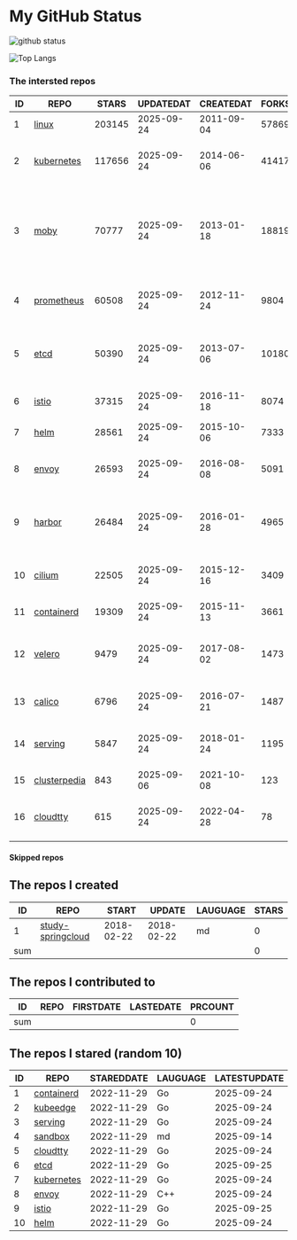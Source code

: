 # My GitHub Status

<img src="https://github-readme-stats-1.yihong0618.vercel.app/api?username=daoqingniu&show_icons=true&&&hide_title=true&count_private=true" alt="github status" />

![Top Langs](https://github-readme-stats-1.yihong0618.vercel.app/api/top-langs/?username=daoqingniu&layout=compact)

<!--START_SECTION:github_repos-->
### The intersted repos
| ID |                              REPO                               | STARS  | UPDATEDAT  | CREATEDAT  | FORKSCOUNT |                                                DESCRIPTIONS                                                |
|----|-----------------------------------------------------------------|--------|------------|------------|------------|------------------------------------------------------------------------------------------------------------|
|  1 | [linux](https://github.com/torvalds/linux)                      | 203145 | 2025-09-24 | 2011-09-04 |      57869 | Linux kernel source tree                                                                                   |
|  2 | [kubernetes](https://github.com/kubernetes/kubernetes)          | 117656 | 2025-09-24 | 2014-06-06 |      41417 | Production-Grade Container Scheduling and Management                                                       |
|  3 | [moby](https://github.com/moby/moby)                            |  70777 | 2025-09-24 | 2013-01-18 |      18819 | The Moby Project - a collaborative project for the container ecosystem to assemble container-based systems |
|  4 | [prometheus](https://github.com/prometheus/prometheus)          |  60508 | 2025-09-24 | 2012-11-24 |       9804 | The Prometheus monitoring system and time series database.                                                 |
|  5 | [etcd](https://github.com/etcd-io/etcd)                         |  50390 | 2025-09-24 | 2013-07-06 |      10180 | Distributed reliable key-value store for the most critical data of a distributed system                    |
|  6 | [istio](https://github.com/istio/istio)                         |  37315 | 2025-09-24 | 2016-11-18 |       8074 | Connect, secure, control, and observe services.                                                            |
|  7 | [helm](https://github.com/helm/helm)                            |  28561 | 2025-09-24 | 2015-10-06 |       7333 | The Kubernetes Package Manager                                                                             |
|  8 | [envoy](https://github.com/envoyproxy/envoy)                    |  26593 | 2025-09-24 | 2016-08-08 |       5091 | Cloud-native high-performance edge/middle/service proxy                                                    |
|  9 | [harbor](https://github.com/goharbor/harbor)                    |  26484 | 2025-09-24 | 2016-01-28 |       4965 | An open source trusted cloud native registry project that stores, signs, and scans content.                |
| 10 | [cilium](https://github.com/cilium/cilium)                      |  22505 | 2025-09-24 | 2015-12-16 |       3409 | eBPF-based Networking, Security, and Observability                                                         |
| 11 | [containerd](https://github.com/containerd/containerd)          |  19309 | 2025-09-24 | 2015-11-13 |       3661 | An open and reliable container runtime                                                                     |
| 12 | [velero](https://github.com/vmware-tanzu/velero)                |   9479 | 2025-09-24 | 2017-08-02 |       1473 | Backup and migrate Kubernetes applications and their persistent volumes                                    |
| 13 | [calico](https://github.com/projectcalico/calico)               |   6796 | 2025-09-24 | 2016-07-21 |       1487 | Cloud native networking and network security                                                               |
| 14 | [serving](https://github.com/knative/serving)                   |   5847 | 2025-09-24 | 2018-01-24 |       1195 | Kubernetes-based, scale-to-zero, request-driven compute                                                    |
| 15 | [clusterpedia](https://github.com/clusterpedia-io/clusterpedia) |    843 | 2025-09-06 | 2021-10-08 |        123 | The Encyclopedia of Kubernetes clusters                                                                    |
| 16 | [cloudtty](https://github.com/cloudtty/cloudtty)                |    615 | 2025-09-24 | 2022-04-28 |         78 | A Friendly Kubernetes CloudShell (Web Terminal) !                                                          |



#### Skipped repos
<!--END_SECTION:github_repos-->

<!--START_SECTION:my_github-->
## The repos I created
| ID  |                                 REPO                                 |   START    |   UPDATE   | LAUGUAGE | STARS |
|-----|----------------------------------------------------------------------|------------|------------|----------|-------|
|   1 | [study-springcloud](https://github.com/daoqingniu/study-springcloud) | 2018-02-22 | 2018-02-22 | md       |     0 |
| sum |                                                                      |            |            |          |     0 |

## The repos I contributed to
| ID  | REPO | FIRSTDATE | LASTEDATE | PRCOUNT |
|-----|------|-----------|-----------|---------|
| sum |      |           |           |       0 |

## The repos I stared (random 10)
| ID |                          REPO                          | STAREDDATE | LAUGUAGE | LATESTUPDATE |
|----|--------------------------------------------------------|------------|----------|--------------|
|  1 | [containerd](https://github.com/containerd/containerd) | 2022-11-29 | Go       | 2025-09-24   |
|  2 | [kubeedge](https://github.com/kubeedge/kubeedge)       | 2022-11-29 | Go       | 2025-09-24   |
|  3 | [serving](https://github.com/knative/serving)          | 2022-11-29 | Go       | 2025-09-24   |
|  4 | [sandbox](https://github.com/cncf/sandbox)             | 2022-11-29 | md       | 2025-09-14   |
|  5 | [cloudtty](https://github.com/cloudtty/cloudtty)       | 2022-11-29 | Go       | 2025-09-24   |
|  6 | [etcd](https://github.com/etcd-io/etcd)                | 2022-11-29 | Go       | 2025-09-25   |
|  7 | [kubernetes](https://github.com/kubernetes/kubernetes) | 2022-11-29 | Go       | 2025-09-24   |
|  8 | [envoy](https://github.com/envoyproxy/envoy)           | 2022-11-29 | C++      | 2025-09-24   |
|  9 | [istio](https://github.com/istio/istio)                | 2022-11-29 | Go       | 2025-09-25   |
| 10 | [helm](https://github.com/helm/helm)                   | 2022-11-29 | Go       | 2025-09-24   |

<!--END_SECTION:my_github-->
